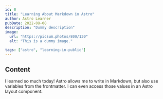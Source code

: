```yaml
---
id: 0
title: "Learning About Markdown in Astro"
author: Astro Learner
pubDate: 2022-08-08
description: "Dummy description"
image:
  url: "https://picsum.photos/800/130"
  alt: "This is a dummy image."

tags: ["astro", "learning-in-public"]
---
```


## Content

I learned so much today! Astro allows me to write in Markdown, but also use variables from the frontmatter. I can even access those values in an Astro layout component.